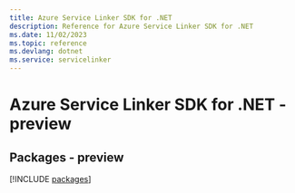 ```yaml
---
title: Azure Service Linker SDK for .NET
description: Reference for Azure Service Linker SDK for .NET
ms.date: 11/02/2023
ms.topic: reference
ms.devlang: dotnet
ms.service: servicelinker
---
```

# Azure Service Linker SDK for .NET - preview
## Packages - preview
[!INCLUDE [packages](service-linker-index.md)]